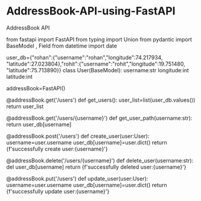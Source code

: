 # AddressBook-API-using-FastAPI
AddressBook API




from fastapi import FastAPI
from typing import Union
from pydantic import BaseModel , Field
from datetime import date


user_db={"rohan":{"username":"rohan","longitude":74.217934, "latitude":27.023804},"rohit":{"username":"rohit","longitude":19.751480, "latitude":75.713890}}
class User(BaseModel):
    username:str
    longitude:int
    latitude:int

addressBook=FastAPI()

@addressBook.get('/users')
def get_users():
    user_list=list(user_db.values())
    return user_list

@addressBook.get('/users/{username}')
def get_user_path(username:str):
    return user_db[username]

@addressBook.post('/users')
def create_user(user:User):
    username=user.username
    user_db[username]=user.dict()
    return {f'successfully create user:{username}'}

@addressBook.delete('/users/{username}')
def delete_user(username:str):
    del user_db[username]
    return {f'successfully deleted user:{username}'}   

@addressBook.put('/users')
def update_user(user:User):
    username=user.username
    user_db[username]=user.dict()
    return {f'successfully update user:{username}'}    

